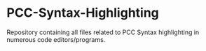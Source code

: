 # PCC-Syntax-Highlighting
Repository containing all files related to PCC Syntax highlighting in numerous code editors/programs.
